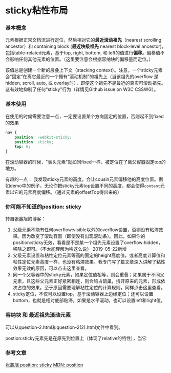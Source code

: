 # sticky粘性布局

### 基本概念

元素根据正常文档流进行定位，然后相对它的**最近滚动祖先**（nearest scrolling ancestor）和 containing block (**最近块级祖先** nearest block-level ancestor)，包括table-related元素，基于top, right, bottom, 和 left的值进行**偏移**。偏移值不会影响任何其他元素的位置。（这里要注意会根据容纳块的偏移量而定位。）

该值总是创建一个新的层叠上下文（stacking context）。注意，一个sticky元素会“固定”在离它最近的一个拥有“滚动机制”的祖先上（当该祖先的overflow 是 hidden, scroll, auto, 或 overlay时），即便这个祖先不是最近的真实可滚动祖先。这有效地抑制了任何“sticky”行为（详情见Github issue on W3C CSSWG）。

### 基本使用

在使用的时候需要注意一点，一定要设置某个方向固定的位置，否则起不到fixed的效果
```css
nav {
    position: -webkit-sticky;
    position: sticky;
    top: 0;
}
```

在滚动容器的时候，"表头元素"就如同fixed一样，被定位在了离父容器固定top的地方。

有趣的一点：
我发现sticky元素的高度，会让cousin元素偏移他的高度位置。例如demo中的例子，无论你把sticky元素top设置不同的高度，都会使得`content`元素以它的元素高度偏移。（通过元素的offsetTop得出来的）

### 你可能不知道的position: sticky

转自张鑫旭的博客：
1. 父级元素不能有任何overflow:visible以外的overflow设置，否则没有粘滞效果。因为改变了滚动容器（即使没有出现滚动条）。因此，如果你的position:sticky无效，看看是不是某一个祖先元素设置了overflow:hidden，移除之即可。（不太能理解为啥这么说）
2019-05-22新增
2. 父级元素设置和粘性定位元素等高的固定的height高度值，或者高度计算值和粘性定位元素高度一样，也没有粘滞效果。我专门写了篇文章深入讲解了粘性效果无效的原因，可以点击这里查看。
3. 同一个父容器中的sticky元素，如果定位值相等，则会重叠；如果属于不同父元素，且这些父元素正好紧密相连，则会鸠占鹊巢，挤开原来的元素，形成依次占位的效果。至于原因需要理解粘性定位的计算规则，同样点击这里查看。
4. sticky定位，不仅可以设置top，基于滚动容器上边缘定位；还可以设置bottom，也就是相对底部粘滞。如果是水平滚动，也可以设置left和right值。

### 容纳块 和 最近祖先滚动元素

可以从question-2.html和question-2(2).html文件中看到。

postion:sticky元素先是在原先到位置上（体现了relative的特性），当它

### 参考文章

[张鑫旭 position: sticky](https://www.zhangxinxu.com/wordpress/2018/12/css-position-sticky/)
[MDN: position](https://developer.mozilla.org/zh-CN/docs/Web/CSS/position)